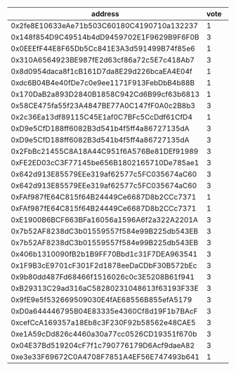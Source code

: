 address|vote|timestamp|signature
---|---|---|---
0x2fe8E10633eAe71b503C60180C4190710a132237|1|1600182931|0xc0a3185346ca4852e5f06fa44495681214f4df26800c53a24775c6414b2608c96f77c940e580d3161ae6b0da332f5829c7d7943aa5eb87b746d89081a1bf73291b
0x148f854D9C49514b4dD9459702E1F9629B9F6F0B|3|1600183517|0x80b8bd65c8c14066e0583e780272975c5041a97c7f991694fb5d8e7cd565464e073ab5d373b8776a625c4652ef293f55079bfffe8cc323095fd0dfa294bc77bf1b
0x0EEEfF44E8F65Db5Cc841E3A3d591499B74f85e6|1|1600183552|0x3cddb0abe7275a2b24dd3d40f718e81c4d87b2d14e3b109fdb784a6cb1cc89d44c8f238782481eb640206630558a96ac47b55dd55a208a5fa611cbdb48b324001c
0x310A6564923BE987fE2d63cf86a72c5E7c418Ab7|3|1600183609|0x986cbac34fef75948db049567f028ef91433bcecaa36cdbdd3b75b28d8385efc5e0c66285762803bee907b18756177d3f64f464b37841ca9f85418cfdbe4e1b91b
0x8d0954daca8f1cB161D7da8E29d226bcaEA4E04f|1|1600184260|0x52012d8d2f75ad5143fc7831498af867f177f87a13de2ec36c07a394b230af936ba77541c9456effc6395d3c0e49a1ea1e2a11c38ba457a489528c0f591949ae1c
0xdc6B04B4e40fDe7c0e9ee1171F913FebDbB4b88B|1|1600184810|0x6a9e259f2281a01d63cb27c5f10e2b0bd4be848d544f447011e9edc0a4eefedf4a9635a0a84d45b914c8b8091559684c9170d50d82f6e6db4ad0c29dba76d4941c
0x170DaB2a893D2840B1858C942Cd6B99cf63b6813|1|1600185133|0x9cfc354ec1fa1647ea1044c685f156c1a1a3372aea76cbf0c7c265d6777c41ff214a014b76a6bd605250441bc4d09461166bcebe11922a6a779f70bca35af6eb1b
0x58CE475fa55f23A4847BE77A0C147fF0A0c2B8b3|3|1600185207|0xe6d06964168ed6431486058b5838011d176ff50623a0be98c2f8aaa6ee0caac108d80c42d7832bcc339691019378096c7f6105b157415fc983d1dcc44fa8980b1c
0x2c36Ea13df89115C45E1af0C7BFc5CcDdf61CfD4|1|1600185213|0x1e54277936b840b48dae2c649f8e4ab37b8b866218859bc88b1644827a8504092a89f44db27654a4177136a8fa49a9d9273682f0ac59a802a2b58ceeb82b049f1b
0xD9e5CfD188ff6082B3d541b4f5ff4a86727135dA|3|1600185642|0xccbdb031cb0fd4d5d237c6284ba0dcf731a811b1adba9bf3a26c1a47bf136e527cda9be2a8b2ba1d29070aeebb436f948da90d93fe3c733c8eec4240e758e95a1c
0xD9e5CfD188ff6082B3d541b4f5ff4a86727135dA|3|1600185803|0x6360691d37d3cbd028695b5ae21c19c6e947203c8258e8f7836ebec417765b5b05b99a97c11238e29cdfc23f8bfbbe20936fb54a11bf1fcea951ee495f03d2931c
0x2FbBc21455C8A18A44C951f6A576Be81DEf91989|3|1600186140|0x4befcae7412686e25b2bcb52a9cb664b823e03bf93cb8c97158a231eee0991600bd99c72db5efd65ba3c66289f44ca274a8ede41e9abd51f98f646d8288671ec1b
0xFE2ED03cC3F77145be656B1802165710De785ae1|3|1600188147|0xd2a40f85509a50dcb132a70e7853fa60de3a6d004e0737b1801077a050adde4c056c625b109f7e4e46a6b2aa9414da9641cceea1fc5dd5935ca1a99c8e148e701b
0x642d913E85579EEe319af62577c5FC035674aC60|3|1600189305|0x9d5bbef7d125cc19995fe429837268a0cff5d8512116da3a507795fa1b034f2316ccb5b7f2445550a87cffb8673d1c7dfea47072b5ef46361ec90860b288c76c1b
0x642d913E85579EEe319af62577c5FC035674aC60|3|1600189468|0x3652ec9aee916c0d422944218de9a767e5e71dbc81b95675da71b7e51c68ec2d6b6707d949cc09eae87cb9295f49ae58dd2049e2a80bc42164eb5e318b181c311c
0xFAf987fE64C815f64B24449Ce6687D8b2CCc7371|1|1600189584|0x358164810d8a96de8b7046b1b80f8f3cc13fe2c1a82b0d22ec39439a2e226ccd79428a27c1144d8c32047abe285e653d8cef5be65a3e5260ad8035bea4114a1b1c
0xFAf987fE64C815f64B24449Ce6687D8b2CCc7371|1|1600189726|0x0cba1d063ac60f28fddf8d5146986c85fe9a7b6161959c79f743b96044f527532a17693c37b54bf0a79d3bea55e0d34067f328b6339ca40ad72c8b1da59784c31b
0xE1900B6BCF663BFa16056a1596A6f2a322A2201A|3|1600195772|0x28ea319a5172304ba936b37f637c2f9bb4b6924a98594a4af03bb92bd62d0cfc20e331f593b60e46ea3ec40da3bfba9a0604d3a28bfaafaea21e1fa10637e3ab1b
0x7b52AF8238dC3b01559557f584e99B225db543EB|3|1600199926|0x1ef88568b2ecf934dd909622c0296dd94b53e6e648b563d8fa89c25142165a320003444de9803ba9e463c74f96d2eb444c43e26c6c9ef67a6833b628100e1d761b
0x7b52AF8238dC3b01559557f584e99B225db543EB|3|1600200024|0xc10428fb46c8e51243352cc9519cafc104e14390a4232d81d9550e4dd90ff11d36919c22a07133b9198fcf3651dd21764725757e648657f804ca64dbd6e3f1921b
0x406b1310090fB2b1B9FF70Bbd1c31F7DEA963541|3|1600204159|0xa4ae0de91eca5ba9034e4ae459d9bba9ddf0099d749e88042d6c76e8e84e83ec24e52bbcd3b9852090a7055dbebefb1ef0e2220b62a112920d41dd799a8e04011c
0x1F9B3cE9701cF301F2d1878eeDaCDbF30B572bEc|3|1600209427|0x51dee24adc444ac09eaf15b89a0298cabd41a4c55fd951a8390b477c82a9b88f4f7402aa6eb6b7895488517eda4f6976e64858977247f6025ff0893bdacdf0d51b
0x9b80dd487Fd68466f1516026c0c3E5208B61f941|3|1600211765|0x49b653b824af81280b81c928bd0f5b49c3b2db7a86a5190b93edec422227095c5d30be990d35faff9243dd6b403a9c9158cdad19c0e4d8e742d1735dfa5dc14f1b
0xB29313C29ad316aC58280231048613f63193F33E|3|1600217259|0x081d01e3fd2b0de748cf13b25e651207e14657169829e695fe19ae603d0145a351ec613cbc0685e2dc3e2d7130554e8e459636e368ce5ff492c7dca24c97da651c
0x9fE9e5f532669509030E4fAE68556B855efA5179|3|1600217652|0xf270b64ed08f83149f0479b37e4e1e77c31265729a300633fb5c948311c6fbed6392ea961b5a7013f5183f83895e459e39f57cb516084f0f2babe4ab92109bfe1b
0xD0a644446795B04E83335e4360Cf8d19F1b7BAcF|3|1600219277|0x3bc8f466a9b79576377ae944614b685cba6047005f7cee8646e8301c8799bcf63099e447fe9e7463e5f8ee0d2d82dc53514d81be2fabbdf023d9c76e6af36c6f1c
0xcefCcA169357a18Eb8c3F230F92b58562e48CAE5|3|1600220372|0x8b801a7696b6647c15d90942e0856adb16aa9353765e701dd12c8c7d393ff21c2b249cf24eabe6de414d272a425c41102750d1614b3f15848ca344cb37c657ac1c
0xe1A59cDd826c4460a30a77cc0526CD19351f670b|3|1600220985|0x757d698dc9f10a8325e6fa74fc9489a90a9662db987b32b618f081202937bcc512f66990cf9ed10990097cca117802cfaf7a1ec4d33120680bae9cd100e8c0b71b
0x04E37Bd519204cF7f1c790776179D6Acf9daeA82|3|1600231371|0x0e5a18827f10e6ffc223b14daae98c5e5e1f0b8246ecfd9493d0350e98ee555367c071684ae6ccb0deb7884d649acad9fe3a17446ee261e322990adad5ded5131b
0xe3e33F69672C0A4708F7851A4EF56E747493b641|1|1600235605|0x89899d2825dfa9dda492b9fb96daea3b57d30c633082182ac8156210a375b34751e63e6221f4a2387525c40ab19af4c3fcd8ce15a4dd631b04baa052629ed3e51b